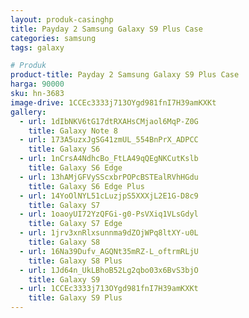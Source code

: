 ```yaml
---
layout: produk-casinghp
title: Payday 2 Samsung Galaxy S9 Plus Case
categories: samsung
tags: galaxy

# Produk
product-title: Payday 2 Samsung Galaxy S9 Plus Case
harga: 90000
sku: hn-3683
image-drive: 1CCEc3333j713OYgd981fnI7H39amKXKt
gallery:
  - url: 1dIbNKV6tG17dtRXAHsCMjaol6MqP-Z0G
    title: Galaxy Note 8
  - url: 173A5uzxJgSG41zmUL_554BnPrX_ADPCC
    title: Galaxy S6
  - url: 1nCrsA4NdhcBo_FtLA49qQEgNKCutKslb
    title: Galaxy S6 Edge
  - url: 13hAMjGFVySScxbrPOPcBSTEalRVhHGdu
    title: Galaxy S6 Edge Plus
  - url: 14YoOlNYL51cLuzjpS5XXXjL2E1G-D8c9
    title: Galaxy S7
  - url: 1oaoyUI72YzQFGi-g0-PsVXiq1VLsGdyl
    title: Galaxy S7 Edge
  - url: 1jrv3xnRlxsunnma9dZOjWPq8ltXY-u0L
    title: Galaxy S8
  - url: 16Na39Dufv_AGQNt35mRZ-L_oftrmRLjU
    title: Galaxy S8 Plus
  - url: 1Jd64n_UkLBhoB52Lg2qbo03x6BvS3bjO
    title: Galaxy S9
  - url: 1CCEc3333j713OYgd981fnI7H39amKXKt
    title: Galaxy S9 Plus
---
```

